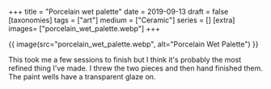 +++
title = "Porcelain wet palette"
date = 2019-09-13
draft =  false
[taxonomies]
tags = ["art"]
medium = ["Ceramic"]
series = []
[extra]
images= ["porcelain_wet_palette.webp"]
+++

{{ image(src="porcelain_wet_palette.webp", alt="Porcelain Wet Palette") }}

This took me a few sessions to finish but I think it's probably the most refined thing I've made. I threw the two pieces and then hand finished them. The paint wells have a transparent glaze on.
